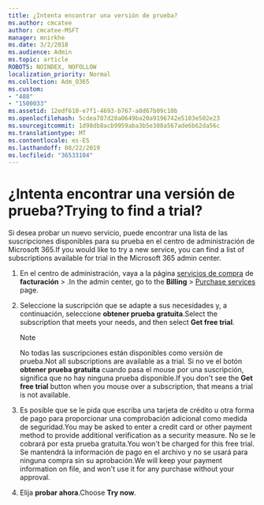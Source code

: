```yaml
---
title: ¿Intenta encontrar una versión de prueba?
ms.author: cmcatee
author: cmcatee-MSFT
manager: mnirkhe
ms.date: 3/2/2018
ms.audience: Admin
ms.topic: article
ROBOTS: NOINDEX, NOFOLLOW
localization_priority: Normal
ms.collection: Adm_O365
ms.custom:
- "488"
- "1500033"
ms.assetid: 12edf610-e7f1-4693-b767-a8d67b09c10b
ms.openlocfilehash: 5cdea787d28a0649ba20a9196742e5103e502e23
ms.sourcegitcommit: 1d98db8acb9959aba3b5e308a567ade6b62da56c
ms.translationtype: MT
ms.contentlocale: es-ES
ms.lasthandoff: 08/22/2019
ms.locfileid: "36533104"
---
```

# <a name="trying-to-find-a-trial"></a><span data-ttu-id="5588f-102">¿Intenta encontrar una versión de prueba?</span><span class="sxs-lookup"><span data-stu-id="5588f-102">Trying to find a trial?</span></span>

<span data-ttu-id="5588f-103">Si desea probar un nuevo servicio, puede encontrar una lista de las suscripciones disponibles para su prueba en el centro de administración de Microsoft 365.</span><span class="sxs-lookup"><span data-stu-id="5588f-103">If you would like to try a new service, you can find a list of subscriptions available for trial in the Microsoft 365 admin center.</span></span>
  
1. <span data-ttu-id="5588f-104">En el centro de administración, vaya a la página [servicios de compra](https://go.microsoft.com/fwlink/p/?linkid=868433) de **facturación** \> .</span><span class="sxs-lookup"><span data-stu-id="5588f-104">In the admin center, go to the **Billing** \> [Purchase services](https://go.microsoft.com/fwlink/p/?linkid=868433) page.</span></span>

2. <span data-ttu-id="5588f-105">Seleccione la suscripción que se adapte a sus necesidades y, a continuación, seleccione **obtener prueba gratuita**.</span><span class="sxs-lookup"><span data-stu-id="5588f-105">Select the subscription that meets your needs, and then select  **Get free trial**.</span></span>

    > [!NOTE]
    > <span data-ttu-id="5588f-106">No todas las suscripciones están disponibles como versión de prueba.</span><span class="sxs-lookup"><span data-stu-id="5588f-106">Not all subscriptions are available as a trial.</span></span> <span data-ttu-id="5588f-107">Si no ve el botón **obtener prueba gratuita** cuando pasa el mouse por una suscripción, significa que no hay ninguna prueba disponible.</span><span class="sxs-lookup"><span data-stu-id="5588f-107">If you don't see the **Get free trial** button when you mouse over a subscription, that means a trial is not available.</span></span>
  
3. <span data-ttu-id="5588f-108">Es posible que se le pida que escriba una tarjeta de crédito u otra forma de pago para proporcionar una comprobación adicional como medida de seguridad.</span><span class="sxs-lookup"><span data-stu-id="5588f-108">You may be asked to enter a credit card or other payment method to provide additional verification as a security measure.</span></span> <span data-ttu-id="5588f-109">No se le cobrará por esta prueba gratuita.</span><span class="sxs-lookup"><span data-stu-id="5588f-109">You won't be charged for this free trial.</span></span> <span data-ttu-id="5588f-110">Se mantendrá la información de pago en el archivo y no se usará para ninguna compra sin su aprobación.</span><span class="sxs-lookup"><span data-stu-id="5588f-110">We will keep your payment information on file, and won't use it for any purchase without your approval.</span></span>

4. <span data-ttu-id="5588f-111">Elija **probar ahora**.</span><span class="sxs-lookup"><span data-stu-id="5588f-111">Choose **Try now**.</span></span>